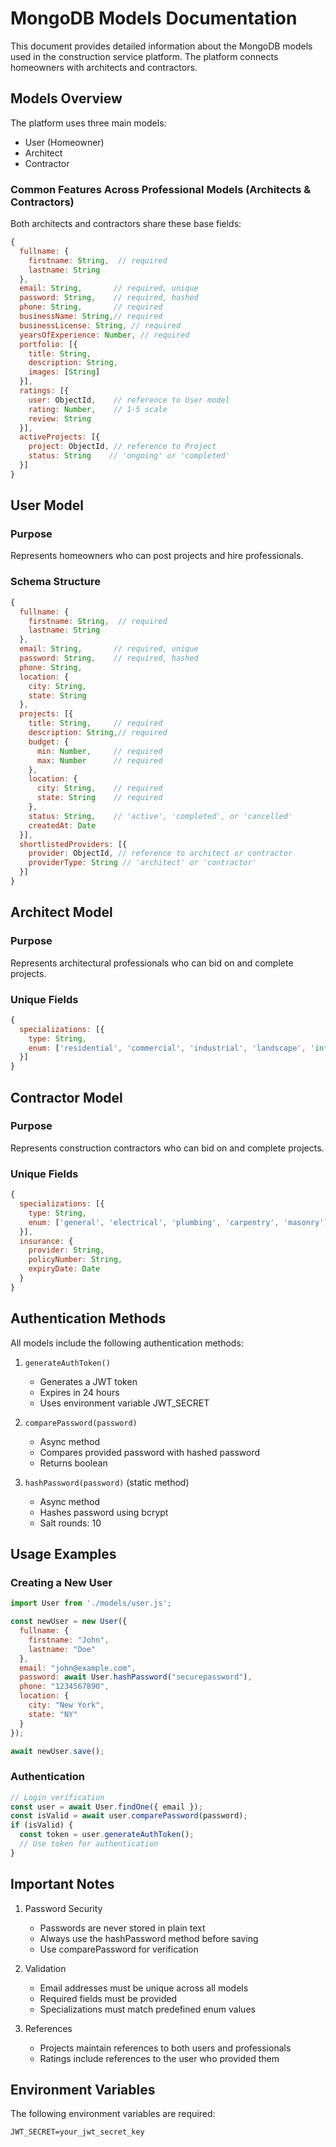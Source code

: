 # MongoDB Models Documentation

This document provides detailed information about the MongoDB models used in the construction service platform. The platform connects homeowners with architects and contractors.

## Models Overview

The platform uses three main models:
- User (Homeowner)
- Architect
- Contractor

### Common Features Across Professional Models (Architects & Contractors)

Both architects and contractors share these base fields:

```javascript
{
  fullname: {
    firstname: String,  // required
    lastname: String
  },
  email: String,       // required, unique
  password: String,    // required, hashed
  phone: String,       // required
  businessName: String,// required
  businessLicense: String, // required
  yearsOfExperience: Number, // required
  portfolio: [{
    title: String,
    description: String,
    images: [String]
  }],
  ratings: [{
    user: ObjectId,    // reference to User model
    rating: Number,    // 1-5 scale
    review: String
  }],
  activeProjects: [{
    project: ObjectId, // reference to Project
    status: String    // 'ongoing' or 'completed'
  }]
}
```

## User Model

### Purpose
Represents homeowners who can post projects and hire professionals.

### Schema Structure

```javascript
{
  fullname: {
    firstname: String,  // required
    lastname: String
  },
  email: String,       // required, unique
  password: String,    // required, hashed
  phone: String,
  location: {
    city: String,
    state: String
  },
  projects: [{
    title: String,     // required
    description: String,// required
    budget: {
      min: Number,     // required
      max: Number      // required
    },
    location: {
      city: String,    // required
      state: String    // required
    },
    status: String,    // 'active', 'completed', or 'cancelled'
    createdAt: Date
  }],
  shortlistedProviders: [{
    provider: ObjectId, // reference to architect or contractor
    providerType: String // 'architect' or 'contractor'
  }]
}
```

## Architect Model

### Purpose
Represents architectural professionals who can bid on and complete projects.

### Unique Fields

```javascript
{
  specializations: [{
    type: String,
    enum: ['residential', 'commercial', 'industrial', 'landscape', 'interior']
  }]
}
```

## Contractor Model

### Purpose
Represents construction contractors who can bid on and complete projects.

### Unique Fields

```javascript
{
  specializations: [{
    type: String,
    enum: ['general', 'electrical', 'plumbing', 'carpentry', 'masonry']
  }],
  insurance: {
    provider: String,
    policyNumber: String,
    expiryDate: Date
  }
}
```

## Authentication Methods

All models include the following authentication methods:

1. `generateAuthToken()`
   - Generates a JWT token
   - Expires in 24 hours
   - Uses environment variable JWT_SECRET

2. `comparePassword(password)`
   - Async method
   - Compares provided password with hashed password
   - Returns boolean

3. `hashPassword(password)` (static method)
   - Async method
   - Hashes password using bcrypt
   - Salt rounds: 10

## Usage Examples

### Creating a New User

```javascript
import User from './models/user.js';

const newUser = new User({
  fullname: {
    firstname: "John",
    lastname: "Doe"
  },
  email: "john@example.com",
  password: await User.hashPassword("securepassword"),
  phone: "1234567890",
  location: {
    city: "New York",
    state: "NY"
  }
});

await newUser.save();
```

### Authentication

```javascript
// Login verification
const user = await User.findOne({ email });
const isValid = await user.comparePassword(password);
if (isValid) {
  const token = user.generateAuthToken();
  // Use token for authentication
}
```

## Important Notes

1. Password Security
   - Passwords are never stored in plain text
   - Always use the hashPassword method before saving
   - Use comparePassword for verification

2. Validation
   - Email addresses must be unique across all models
   - Required fields must be provided
   - Specializations must match predefined enum values

3. References
   - Projects maintain references to both users and professionals
   - Ratings include references to the user who provided them

## Environment Variables

The following environment variables are required:

```
JWT_SECRET=your_jwt_secret_key
```